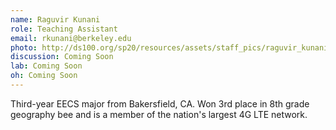 ```yaml
---
name: Raguvir Kunani
role: Teaching Assistant
email: rkunani@berkeley.edu
photo: http://ds100.org/sp20/resources/assets/staff_pics/raguvir_kunani.png
discussion: Coming Soon
lab: Coming Soon
oh: Coming Soon
---
```


Third-year EECS major from Bakersfield, CA. Won 3rd place in 8th grade geography bee and is a member of the nation's largest 4G LTE network.